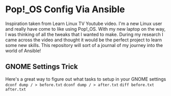 # Pop!_OS Config Via Ansible

Inspiration taken from Learn Linux TV Youtube video. I'm a new Linux user and really have come to like using Pop!_OS. With my new laptop on the way, I was thinking of all the tweaks that I wanted to make. During my research I came across the video and thought it would be the perfect project to learn some new skills. This repository will sort of a journal of my journey into the world of Ansible!

## GNOME Settings Trick
Here's a great way to figure out what tasks to setup in your GNOME settings
```dconf dump / > before.txt```
```dconf dump / > after.txt```
```diff before.txt after.txt```


